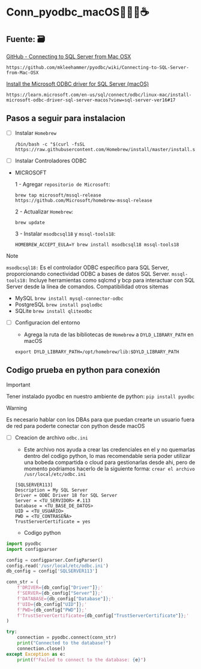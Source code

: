 # Conn_pyodbc_macOS👨‍💻🚀☕️ 

## Fuente: 🗃️

[GitHub - Connecting to SQL Server from Mac OSX](https://pages.github.com/)
```
https://github.com/mkleehammer/pyodbc/wiki/Connecting-to-SQL-Server-from-Mac-OSX
```
[Install the Microsoft ODBC driver for SQL Server (macOS)](https://learn.microsoft.com/en-us/sql/connect/odbc/linux-mac/install-microsoft-odbc-driver-sql-server-macos?view=sql-server-ver16#17)
```
https://learn.microsoft.com/en-us/sql/connect/odbc/linux-mac/install-microsoft-odbc-driver-sql-server-macos?view=sql-server-ver16#17
```

## Pasos a seguir para instalacion 
  
- [ ] Instalar `Homebrew`
    ```
    /bin/bash -c "$(curl -fsSL https://raw.githubusercontent.com/Homebrew/install/master/install.sh)"
    ```
    
- [ ] Instalar Controladores ODBC
* MICROSOFT
  
  1 - Agregar `repositorio de Microsoft`:
  
  ```
  brew tap microsoft/mssql-release https://github.com/Microsoft/homebrew-mssql-release
  ```
      
  2 - Actualizar `Homebrew`:
  
  ```
  brew update
  ```
      
  3 - Instalar `msodbcsql18` y `mssql-tools18`:

   ```
  HOMEBREW_ACCEPT_EULA=Y brew install msodbcsql18 mssql-tools18
  ```

> [!NOTE]
> `msodbcsql18:` Es el controlador ODBC específico para SQL Server, proporcionando conectividad ODBC a bases de datos SQL Server.
> `mssql-tools18:` Incluye herramientas como sqlcmd y bcp para interactuar con SQL Server desde la línea de comandos.
> Compatibilidad otros sitemas
> - MySQL `brew install mysql-connector-odbc`
> - PostgreSQL `brew install psqlodbc`
> - SQLite `brew install qliteodbc`
        
- [ ] Configuracion del entorno
      
    - Agrega la ruta de las bibliotecas de `Homebrew` a `DYLD_LIBRARY_PATH` en macOS
      
  ```
  export DYLD_LIBRARY_PATH=/opt/homebrew/lib:$DYLD_LIBRARY_PATH
  ```

## Codigo prueba en python para conexión

> [!IMPORTANT]
> Tener instalado pyodbc en nuestro ambiente de python: 
> `pip install pyodbc`

> [!WARNING]
> Es necesario hablar con los DBAs para que puedan crearte un usuario fuera de red para poderte conectar con python desde macOS

- [ ] Creacion de archivo `odbc.ini`
      
    - Este archivo nos ayuda a crear las credenciales en el y no quemarlas dentro del codigo python, lo mas recomendable seria poder utilizar una bobeda compartida o cloud para gestionarlas desde ahi, pero de momento podriamos hacerlo de la siguiente forma: `crear el archivo /usr/local/etc/odbc.ini`
      
  ```
  [SQLSERVER113]
  Description = My SQL Server
  Driver = ODBC Driver 18 for SQL Server
  Server = <TU_SERVIDOR> #.113
  Database = <TU_BASE_DE_DATOS>
  UID = <TU_USUARIO>
  PWD = <TU_CONTRASEÑA>
  TrustServerCertificate = yes
  ```

    - Codigo python

```python
import pyodbc
import configparser

config = configparser.ConfigParser()
config.read('/usr/local/etc/odbc.ini')
db_config = config['SQLSERVER113']

conn_str = (
    f'DRIVER={db_config["Driver"]};'
    f'SERVER={db_config["Server"]};'
    f'DATABASE={db_config["Database"]};'
    f'UID={db_config["UID"]};'
    f'PWD={db_config["PWD"]};'
    f'TrustServerCertificate={db_config["TrustServerCertificate"]};'
)

try:
    connection = pyodbc.connect(conn_str)
    print("Connected to the database!")
    connection.close()
except Exception as e:
    print(f"Failed to connect to the database: {e}")
```
